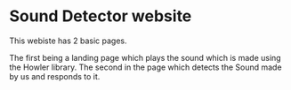 # Sound Detector website

This webiste has 2 basic pages.

The first being a landing page which plays the sound which is made using the Howler library.
The second in the page which detects the Sound made by us and responds to it.
